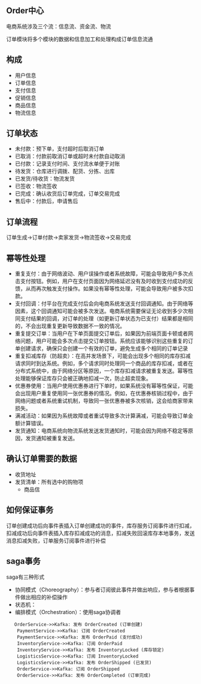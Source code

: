 ## Order中心
电商系统涉及三个流：信息流、资金流、物流

订单模块将多个模块的数据和信息加工和处理构成订单信息流通
## 构成
* 用户信息
* 订单信息
* 支付信息
* 促销信息
* 商品信息
* 物流信息
## 订单状态
* 未付款：预下单，支付超时后取消订单
* 已取消：付款前取消订单或超时未付款自动取消
* 已付款：记录支付时间、支付流水单便于对账
* 待发货：仓库进行调拨、配货、分拣、出库
* 已发货/待收货：物流发货
* 已签收：物流签收
* 已完成：确认收货后订单完成，订单交易完成
* 售后中：付款后，申请售后
## 订单流程
订单生成->订单付款->卖家发货->物流签收->交易完成
## 幂等性处理
* 重复支付：由于网络波动、用户误操作或者系统故障，可能会导致用户多次点击支付按钮。例如，用户在支付页面因为网络延迟没有及时收到支付成功的反馈，从而再次触发支付操作。如果没有幂等性处理，可能会导致用户被多次扣款。
* 支付回调：付平台在完成支付后会向电商系统发送支付回调通知。由于网络等因素，这个回调通知可能会被多次发送。电商系统需要保证无论收到多少次相同支付结果的回调，对订单的处理（如更新订单状态为已支付）结果都是相同的，不会出现重复更新导致数据不一致的情况。
* 重复提交订单：当用户在下单页面提交订单后，如果因为前端页面卡顿或者网络问题，用户可能会多次点击提交订单按钮。系统应该能够识别这些重复的订单创建请求，确保只会创建一个有效的订单，避免生成多个相同的订单记录
* 重复扣减库存（防超卖）：在高并发场景下，可能会出现多个相同的库存扣减请求同时到达系统。例如，多个请求同时处理同一个商品的库存扣减，或者在分布式系统中，由于网络分区等原因，一个库存扣减请求被重复发送。幂等性处理能够保证库存只会被正确地扣减一次，防止超卖现象。
* 优惠券使用：当用户使用优惠券进行下单时，如果系统没有幂等性保证，可能会出现用户重复使用同一张优惠券的情况。例如，在优惠券核销过程中，由于网络问题或者系统重试机制，导致同一张优惠券被多次核销，这会给商家带来损失。
* 满减活动：如果因为系统故障或者重试导致多次计算满减，可能会导致订单金额计算错误。
* 发货通知：电商系统向物流系统发送发货通知时，可能会因为网络不稳定等原因，发货通知被重复发送。
## 确认订单需要的数据
* 收货地址
* 发货清单：所有选中的购物项
  * 商品信



## 如何保证事务
订单创建成功后向事件表插入订单创建成功的事件，库存服务订阅事件进行扣减，扣减成功后向事件表插入库存扣减成功的消息，扣减失败回滚库存本地事务，发送消息扣减失败，订单服务订阅事件进行补偿
## saga事务
saga有三种形式
* 协同模式（Choreography）：参与者订阅彼此事件并做出响应，参与者根据事件做出相应的补偿操作
* 状态机：
* 编排模式（Orchestration）：使用saga协调者

```
   OrderService->>Kafka: 发布 OrderCreated (订单创建)
    PaymentService->>Kafka: 订阅 OrderCreated
    PaymentService->>Kafka: 发布 OrderPaid (支付成功)
    InventoryService->>Kafka: 订阅 OrderPaid
    InventoryService->>Kafka: 发布 InventoryLocked (库存锁定)
    LogisticsService->>Kafka: 订阅 InventoryLocked
    LogisticsService->>Kafka: 发布 OrderShipped (已发货)
    OrderService->>Kafka: 订阅 OrderShipped
    OrderService->>Kafka: 发布 OrderCompleted (订单完成)
```